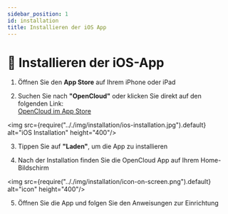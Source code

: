 ```yaml
---
sidebar_position: 1
id: installation
title: Installieren der iOS App
---
```


# 📱 Installieren der iOS-App

1. Öffnen Sie den **App Store** auf Ihrem iPhone oder iPad

2. Suchen Sie nach **"OpenCloud"** oder klicken Sie direkt auf den folgenden Link:  
   [OpenCloud im App Store](https://apps.apple.com/de/app/opencloud-your-data-anywhere/id6743121005)

<img src={require(".././img/installation/ios-installation.jpg").default} alt="iOS Installation" height="400"/>

3. Tippen Sie auf **"Laden"**, um die App zu installieren

4. Nach der Installation finden Sie die OpenCloud App auf Ihrem Home-Bildschirm

<img src={require(".././img/installation/icon-on-screen.png").default} alt="icon" height="400"/>

5. Öffnen Sie die App und folgen Sie den Anweisungen zur Einrichtung
